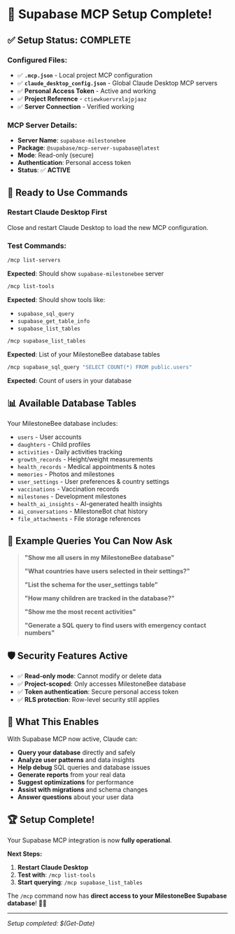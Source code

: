 # 🎉 Supabase MCP Setup Complete!

## ✅ **Setup Status: COMPLETE**

### **Configured Files:**
- ✅ **`.mcp.json`** - Local project MCP configuration
- ✅ **`claude_desktop_config.json`** - Global Claude Desktop MCP servers
- ✅ **Personal Access Token** - Active and working
- ✅ **Project Reference** - `ctiewkuervrxlajpjaaz`
- ✅ **Server Connection** - Verified working

### **MCP Server Details:**
- **Server Name**: `supabase-milestonebee`
- **Package**: `@supabase/mcp-server-supabase@latest`
- **Mode**: Read-only (secure)
- **Authentication**: Personal access token
- **Status**: ✅ **ACTIVE**

## 🚀 **Ready to Use Commands**

### **Restart Claude Desktop First**
Close and restart Claude Desktop to load the new MCP configuration.

### **Test Commands:**

```bash
/mcp list-servers
```
**Expected**: Should show `supabase-milestonebee` server

```bash
/mcp list-tools
```
**Expected**: Should show tools like:
- `supabase_sql_query`
- `supabase_get_table_info`
- `supabase_list_tables`

```bash
/mcp supabase_list_tables
```
**Expected**: List of your MilestoneBee database tables

```bash
/mcp supabase_sql_query "SELECT COUNT(*) FROM public.users"
```
**Expected**: Count of users in your database

## 📊 **Available Database Tables**

Your MilestoneBee database includes:
- `users` - User accounts
- `daughters` - Child profiles  
- `activities` - Daily activities tracking
- `growth_records` - Height/weight measurements
- `health_records` - Medical appointments & notes
- `memories` - Photos and milestones
- `user_settings` - User preferences & country settings
- `vaccinations` - Vaccination records
- `milestones` - Development milestones
- `health_ai_insights` - AI-generated health insights
- `ai_conversations` - MilestoneBot chat history
- `file_attachments` - File storage references

## 🎯 **Example Queries You Can Now Ask**

> **"Show me all users in my MilestoneBee database"**
> 
> **"What countries have users selected in their settings?"**
> 
> **"List the schema for the user_settings table"**
> 
> **"How many children are tracked in the database?"**
> 
> **"Show me the most recent activities"**
> 
> **"Generate a SQL query to find users with emergency contact numbers"**

## 🛡️ **Security Features Active**

- ✅ **Read-only mode**: Cannot modify or delete data
- ✅ **Project-scoped**: Only accesses MilestoneBee database
- ✅ **Token authentication**: Secure personal access token
- ✅ **RLS protection**: Row-level security still applies

## 🎪 **What This Enables**

With Supabase MCP now active, Claude can:
- **Query your database** directly and safely
- **Analyze user patterns** and data insights
- **Help debug** SQL queries and database issues
- **Generate reports** from your real data
- **Suggest optimizations** for performance
- **Assist with migrations** and schema changes
- **Answer questions** about your user data

## 🏆 **Setup Complete!**

Your Supabase MCP integration is now **fully operational**. 

**Next Steps:**
1. **Restart Claude Desktop**
2. **Test with**: `/mcp list-tools`
3. **Start querying**: `/mcp supabase_list_tables`

The `/mcp` command now has **direct access to your MilestoneBee Supabase database**! 🐝✨

---
*Setup completed: $(Get-Date)*